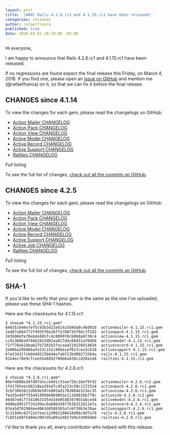 ```yaml
---
layout: post
title: '[ANN] Rails 4.2.6.rc1 and 4.1.15.rc1 have been released!'
categories: releases
author: rafaelfranca
published: true
date: 2016-03-01 18:10:00 -03:00
---
```


Hi everyone,

I am happy to announce that Rails 4.2.6.rc1 and 4.1.15.rc1 have been released.

If no regressions are found expect the final release this Friday, on March 4, 2016.
If you find one, please open an [issue on GitHub](https://github.com/rails/rails/issues/new)
and mention me (@rafaelfranca) on it, so that we can fix it before the final release.

## CHANGES since 4.1.14

To view the changes for each gem, please read the changelogs on GitHub:

* [Action Mailer CHANGELOG](https://github.com/rails/rails/blob/v4.1.15.rc1/actionmailer/CHANGELOG.md)
* [Action Pack CHANGELOG](https://github.com/rails/rails/blob/v4.1.15.rc1/actionpack/CHANGELOG.md)
* [Action View CHANGELOG](https://github.com/rails/rails/blob/v4.1.15.rc1/actionview/CHANGELOG.md)
* [Active Model CHANGELOG](https://github.com/rails/rails/blob/v4.1.15.rc1/activemodel/CHANGELOG.md)
* [Active Record CHANGELOG](https://github.com/rails/rails/blob/v4.1.15.rc1/activerecord/CHANGELOG.md)
* [Active Support CHANGELOG](https://github.com/rails/rails/blob/v4.1.15.rc1/activesupport/CHANGELOG.md)
* [Railties CHANGELOG](https://github.com/rails/rails/blob/v4.1.15.rc1/railties/CHANGELOG.md)

*Full listing*

To see the full list of changes, [check out all the commits on
GitHub](https://github.com/rails/rails/compare/v4.1.14.2...v4.1.15.rc1).

## CHANGES since 4.2.5

To view the changes for each gem, please read the changelogs on GitHub:

* [Action Mailer CHANGELOG](https://github.com/rails/rails/blob/v4.2.6.rc1/actionmailer/CHANGELOG.md)
* [Action Pack CHANGELOG](https://github.com/rails/rails/blob/v4.2.6.rc1/actionpack/CHANGELOG.md)
* [Action View CHANGELOG](https://github.com/rails/rails/blob/v4.2.6.rc1/actionview/CHANGELOG.md)
* [Active Model CHANGELOG](https://github.com/rails/rails/blob/v4.2.6.rc1/activemodel/CHANGELOG.md)
* [Active Record CHANGELOG](https://github.com/rails/rails/blob/v4.2.6.rc1/activerecord/CHANGELOG.md)
* [Active Support CHANGELOG](https://github.com/rails/rails/blob/v4.2.6.rc1/activesupport/CHANGELOG.md)
* [Active Job CHANGELOG](https://github.com/rails/rails/blob/v4.2.6.rc1/activejob/CHANGELOG.md)
* [Railties CHANGELOG](https://github.com/rails/rails/blob/v4.2.6.rc1/railties/CHANGELOG.md)

*Full listing*

To see the full list of changes, [check out all the commits on
GitHub](https://github.com/rails/rails/compare/v4.2.5.2...v4.2.6.rc1).

## SHA-1

If you'd like to verify that your gem is the same as the one I've uploaded,
please use these SHA-1 hashes.

Here are the checksums for 4.1.15.rc1:

```
$ shasum *4.1.15.rc1.gem*
844351646e7ef5c93b3d21eb14a3d4da0c4bd92d  actionmailer-4.1.15.rc1.gem
1ed87a6847f2f4935f0a16ffa760716f0dc3f2d2  actionpack-4.1.15.rc1.gem
343b96bfe70ebde865fc4c809978cb060a0738c4  actionview-4.1.15.rc1.gem
cc913686a9f8462015d82ea827ddc60431af0db8  activemodel-4.1.15.rc1.gem
f1ff76eb16ba627b7202b2fecaa4219228d14034  activerecord-4.1.15.rc1.gem
2e00ba29b066afe23c152c96becef01fcee3cb10  activesupport-4.1.15.rc1.gem
67a534317cb8446525b644a7abf22bd09273264a  rails-4.1.15.rc1.gem
91b4ec78e9cfcee55e8d92760b6a628ccd20a2d4  railties-4.1.15.rc1.gem
```

Here are the checksums for 4.2.6.rc1:

```
$ shasum *4.2.6.rc1.gem*
09ef4800e26fd97d3cc64d1c53ae72bc16e79fd2  actionmailer-4.2.6.rc1.gem
1f41705eec68218ea291d7cdfa233c50c1172524  actionpack-4.2.6.rc1.gem
3cbf38b5021dbb9e587e003ad1782084e323ec35  actionview-4.2.6.rc1.gem
fea55eddff554d1995868b9891e111b683bbf70c  activejob-4.2.6.rc1.gem
46d87e81f73410631554d34e0548347955a6ced4  activemodel-4.2.6.rc1.gem
9496ed951ff242d9ac0a68643877b3b213d1147a  activerecord-4.2.6.rc1.gem
07ea5df02904eed063dd5093b5a7c6f39b3e70ae  activesupport-4.2.6.rc1.gem
3c3194bc02f22e7eac12d982208418d88c0d7a70  rails-4.2.6.rc1.gem
fc855160f5d04e3997d5a09a24027d9e330959b6  railties-4.2.6.rc1.gem
```

I'd like to thank you all, every contributor who helped with this release.
